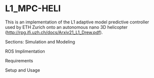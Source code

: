 # L1_MPC-HELI

This is an implementation of the L1 adaptive model predictive controller used by ETH Zurich onto an autonomous nano 3D helicopter (http://rpg.ifi.uzh.ch/docs/Arxiv21_L1_Drew.pdf). 

Sections:
  Simulation and Modeling
  
  ROS Implimentation
  
  Requirements
  
  Setup and Usage
